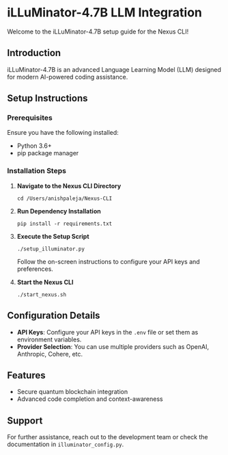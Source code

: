 # iLLuMinator-4.7B LLM Integration

Welcome to the iLLuMinator-4.7B setup guide for the Nexus CLI!

## Introduction

iLLuMinator-4.7B is an advanced Language Learning Model (LLM) designed for modern AI-powered coding assistance.

## Setup Instructions

### Prerequisites
Ensure you have the following installed:
- Python 3.6+
- pip package manager

### Installation Steps
1. **Navigate to the Nexus CLI Directory**
   ```
   cd /Users/anishpaleja/Nexus-CLI
   ```

2. **Run Dependency Installation**
   ```
   pip install -r requirements.txt
   ```

3. **Execute the Setup Script**
   ```
   ./setup_illuminator.py
   ```
   Follow the on-screen instructions to configure your API keys and preferences.

4. **Start the Nexus CLI**
   ```
   ./start_nexus.sh
   ```

## Configuration Details
- **API Keys**: Configure your API keys in the `.env` file or set them as environment variables.
- **Provider Selection**: You can use multiple providers such as OpenAI, Anthropic, Cohere, etc.

## Features
- Secure quantum blockchain integration
- Advanced code completion and context-awareness

## Support
For further assistance, reach out to the development team or check the documentation in `illuminator_config.py`.
